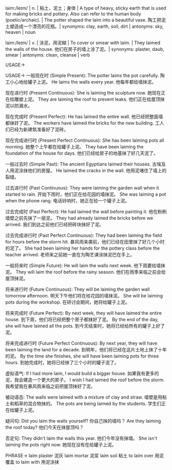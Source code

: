 laim:/leɪm/ | n. | 粘土，泥土；身体 | A type of heavy, sticky earth that is used for making bricks and pottery. Also can refer to the human body (poetic/archaic). |  The potter shaped the laim into a beautiful vase. 陶工把泥土塑造成一个漂亮的花瓶。| synonyms: clay, earth, soil, dirt | antonyms: sky, heaven | noun

laim:/leɪm/ | v. | 涂泥，用泥糊 | To cover or smear with laim. | They laimed the walls of the house. 他们在房子的墙上涂了泥。| synonyms: plaster, daub, smear | antonyms: clean, cleanse | verb


USAGE->

USAGE->
一般现在时 (Simple Present):
The potter laims the pot carefully.  陶工小心地给罐子上泥。
He laims the walls every year. 他每年都给墙抹泥。


现在进行时 (Present Continuous):
She is laiming the sculpture now. 她现在正在给雕塑上泥。
They are laiming the roof to prevent leaks. 他们正在给屋顶抹泥以防漏水。


现在完成时 (Present Perfect):
He has laimed the entire wall. 他已经把整面墙都抹好了泥。
The workers have laimed the bricks for the new building. 工人们已经为新建筑准备好了泥砖。


现在完成进行时 (Present Perfect Continuous):
She has been laiming pots all morning. 她整个上午都在给罐子上泥。
They have been laiming the foundation of the house for days.  他们已经给房子的地基抹了好几天泥了。


一般过去时 (Simple Past):
The ancient Egyptians laimed their houses. 古埃及人用泥涂抹他们的房屋。
He laimed the cracks in the wall. 他用泥堵住了墙上的裂缝。


过去进行时 (Past Continuous):
They were laiming the garden wall when it started to rain.  开始下雨时，他们正在给花园的墙抹泥。
She was laiming a pot when the phone rang.  电话铃响时，她正在给一个罐子上泥。


过去完成时 (Past Perfect):
He had laimed the wall before painting it.  他在粉刷墙壁之前先抹了一层泥。
They had already laimed the bricks before we arrived. 我们到达之前他们已经把砖块抹好了泥。


过去完成进行时 (Past Perfect Continuous):
They had been laiming the field for hours before the storm hit.  暴风雨来袭前，他们已经在田里抹了好几个小时的泥了。
She had been laiming her hands for the pottery class before the teacher arrived. 老师来之前她一直在为陶艺课涂抹泥巴在手上。


一般将来时 (Simple Future):
He will laim the walls next week. 他下周要给墙抹泥。
They will laim the roof before the rainy season. 他们在雨季来临之前会给屋顶抹泥。


将来进行时 (Future Continuous):
They will be laiming the garden wall tomorrow afternoon.  明天下午他们将在给花园的墙抹泥。
She will be laiming pots during the workshop.  在研讨会期间，她将给罐子上泥。


将来完成时 (Future Perfect):
By next week, they will have laimed the entire house. 到下周，他们将已经把整个房子都抹好了泥。
By the end of the day, she will have laimed all the pots. 到今天结束时，她将已经给所有的罐子上好了泥。


将来完成进行时 (Future Perfect Continuous):
By next year, they will have been laiming the land for a decade. 到明年，他们将已经在这片土地上抹了十年的泥。
By the time she finishes, she will have been laiming pots for three hours.  到她完成时，她将已经抹了三个小时的罐子泥了。


虚拟语气:
If I had more laim, I would build a bigger house. 如果我有更多的泥，我会建造一个更大的房子。
I wish I had laimed the roof before the storm. 我希望我在暴风雨来临之前把屋顶抹好了泥。


被动语态:
The walls were laimed with a mixture of clay and straw. 墙壁是用粘土和稻草的混合物抹的。
The pots are being laimed by the students.  学生们正在给罐子上泥。


疑问句:
Did you laim the walls yourself? 你自己抹的墙吗？
Are they laiming the roof today? 他们今天在抹屋顶吗？


否定句:
They didn't laim the walls this year. 他们今年没有抹墙。
She isn't laiming the pots right now. 她现在没有在给罐子上泥。

PHRASE->
laim plaster  泥灰
laim mortar 泥浆
laim soil 粘土
to laim over  用泥覆盖
to laim with 用泥涂抹
